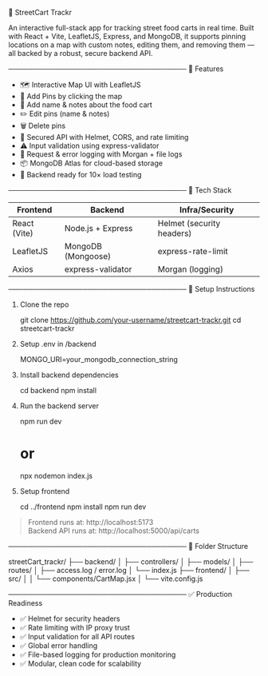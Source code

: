 📍 StreetCart Trackr

An interactive full-stack app for tracking street food carts in real time. Built with React + Vite, LeafletJS, Express, and MongoDB, it supports pinning locations on a map with custom notes, editing them, and removing them — all backed by a robust, secure backend API.

────────────────────────────────────
🚀 Features

- 🗺️ Interactive Map UI with LeafletJS
- 📌 Add Pins by clicking the map
- 📝 Add name & notes about the food cart
- ✏️ Edit pins (name & notes)
- 🗑️ Delete pins
- 🔐 Secured API with Helmet, CORS, and rate limiting
- ⚠️ Input validation using express-validator
- 🧾 Request & error logging with Morgan + file logs
- 📦 MongoDB Atlas for cloud-based storage
- 🧪 Backend ready for 10× load testing

────────────────────────────────────
🧰 Tech Stack

Frontend      | Backend             | Infra/Security         
--------------|---------------------|-------------------------
React (Vite)  | Node.js + Express   | Helmet (security headers)
LeafletJS     | MongoDB (Mongoose)  | express-rate-limit     
Axios         | express-validator   | Morgan (logging)       

────────────────────────────────────
🔧 Setup Instructions

1. Clone the repo

   git clone https://github.com/your-username/streetcart-trackr.git
   cd streetcart-trackr

2. Setup .env in /backend

   MONGO_URI=your_mongodb_connection_string

3. Install backend dependencies

   cd backend
   npm install

4. Run the backend server

   npm run dev
   # or
   npx nodemon index.js

5. Setup frontend

   cd ../frontend
   npm install
   npm run dev

> Frontend runs at: http://localhost:5173  
> Backend API runs at: http://localhost:5000/api/carts

────────────────────────────────────
📂 Folder Structure

streetCart_trackr/
├── backend/
│   ├── controllers/
│   ├── models/
│   ├── routes/
│   ├── access.log / error.log
│   └── index.js
├── frontend/
│   ├── src/
│   │   └── components/CartMap.jsx
│   └── vite.config.js

────────────────────────────────────
✅ Production Readiness

- ✅ Helmet for security headers
- ✅ Rate limiting with IP proxy trust
- ✅ Input validation for all API routes
- ✅ Global error handling
- ✅ File-based logging for production monitoring
- ✅ Modular, clean code for scalability
